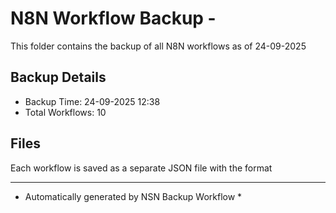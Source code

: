 # N8N Workflow Backup - 
This folder contains the backup of all N8N workflows as of 24-09-2025

## Backup Details
- Backup Time: 24-09-2025 12:38
- Total Workflows: 10

## Files
Each workflow is saved as a separate JSON file with the format

-----------
* Automatically generated by NSN Backup Workflow *